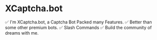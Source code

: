 # XCaptcha.bot
✅ I'm XCaptcha.bot, a Captcha Bot Packed many Features.
✅ Better than some other premium bots.
✅ Slash Commands
✅ Build the community of dreams with me.
